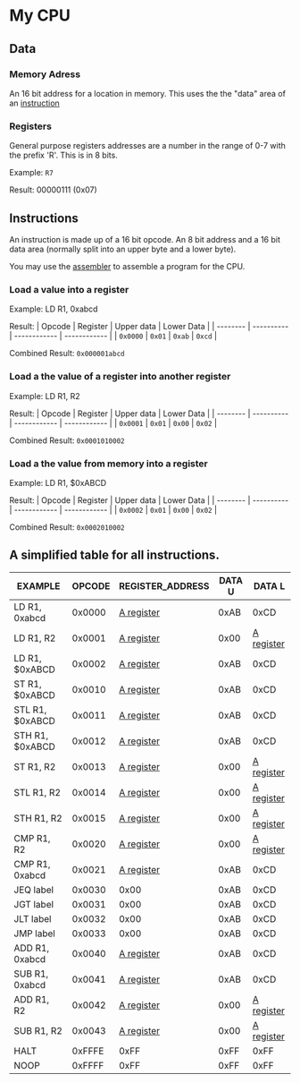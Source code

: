 # My CPU

## Data

### Memory Adress
An 16 bit address for a location in memory. This uses the the "data" area of an [instruction](#instructions)

### Registers
General purpose registers addresses are a number in the range of 0-7 with the prefix 'R'. This is in 8 bits.

Example: `R7`

Result: 00000111 (0x07)

## Instructions

An instruction is made up of a 16 bit opcode. An 8 bit address and a 16 bit data area (normally split into an upper byte and a lower byte).

You may use the [assembler](asm.py) to assemble a program for the CPU.

### Load a value into a register

Example: LD R1, 0xabcd

Result:
| Opcode   | Register   | Upper data   | Lower Data   |
| -------- | ---------- | ------------ | ------------ |
| `0x0000` | `0x01`     | `0xab`       | `0xcd`       |

Combined Result: `0x000001abcd`

### Load a the value of a register into another register

Example: LD R1, R2

Result:
| Opcode   | Register   | Upper data   | Lower Data   |
| -------- | ---------- | ------------ | ------------ |
| `0x0001` | `0x01`     | `0x00`       | `0x02`       |

Combined Result: `0x0001010002`

### Load a the value from memory into a register

Example: LD R1, $0xABCD

Result:
| Opcode   | Register   | Upper data   | Lower Data   |
| -------- | ---------- | ------------ | ------------ |
| `0x0002` | `0x01`     | `0x00`       | `0x02`       |

Combined Result: `0x0002010002`













## A simplified table for all instructions.

| EXAMPLE         | OPCODE | REGISTER_ADDRESS         | DATA U | DATA L                   |
| --------------- | ------ | ------------------------ | ------ | ------------------------ |
| LD R1, 0xabcd   | 0x0000 | [A register](#registers) | 0xAB   | 0xCD                     |
| LD R1, R2       | 0x0001 | [A register](#registers) | 0x00   | [A register](#registers) |
| LD R1, $0xABCD  | 0x0002 | [A register](#registers) | 0xAB   | 0xCD                     |
| ST R1, $0xABCD  | 0x0010 | [A register](#registers) | 0xAB   | 0xCD                     |
| STL R1, $0xABCD | 0x0011 | [A register](#registers) | 0xAB   | 0xCD                     |
| STH R1, $0xABCD | 0x0012 | [A register](#registers) | 0xAB   | 0xCD                     |
| ST R1, R2       | 0x0013 | [A register](#registers) | 0x00   | [A register](#registers) |
| STL R1, R2      | 0x0014 | [A register](#registers) | 0x00   | [A register](#registers) |
| STH R1, R2      | 0x0015 | [A register](#registers) | 0x00   | [A register](#registers) |
| CMP R1, R2      | 0x0020 | [A register](#registers) | 0x00   | [A register](#registers) |
| CMP R1, 0xabcd  | 0x0021 | [A register](#registers) | 0xAB   | 0xCD                     |
| JEQ label       | 0x0030 | 0x00                     | 0xAB   | 0xCD                     |
| JGT label       | 0x0031 | 0x00                     | 0xAB   | 0xCD                     |
| JLT label       | 0x0032 | 0x00                     | 0xAB   | 0xCD                     |
| JMP label       | 0x0033 | 0x00                     | 0xAB   | 0xCD                     |
| ADD R1, 0xabcd  | 0x0040 | [A register](#registers) | 0xAB   | 0xCD                     |
| SUB R1, 0xabcd  | 0x0041 | [A register](#registers) | 0xAB   | 0xCD                     |
| ADD R1, R2      | 0x0042 | [A register](#registers) | 0x00   | [A register](#registers) |
| SUB R1, R2      | 0x0043 | [A register](#registers) | 0x00   | [A register](#registers) |
| HALT            | 0xFFFE | 0xFF                     | 0xFF   | 0xFF                     |
| NOOP            | 0xFFFF | 0xFF                     | 0xFF   | 0xFF                     |